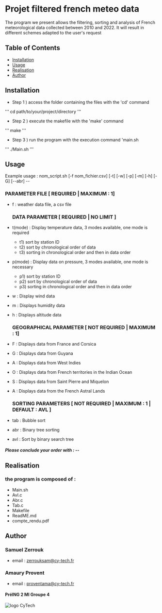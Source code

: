 # Projet filtered french meteo data

The program we present allows the filtering, sorting and analysis of French meteorological data collected between 2010 and 2022.
It will result in different schemes adapted to the user's request

## Table of Contents

- [Installation](#installation)
- [Usage](#usage)
- [Realisation](#Realisation)
- [Author](#author)

## Installation


- Step 1 )  access the folder containing the files with the 'cd' command

''' 
    cd path/to/your/project/directory
'''

- Step 2 )  execute the makefile with the 'make' command

''' 
    make
'''

- Step 3 )  run the program with the execution command 'main.sh

'''
    ./Main.sh
'''

## Usage

Example usage : nom_script.sh [-f nom_fichier.csv] [-t<mode>] [-w] [-p<mode>] [-m] [-h] [-G] [--abr] --

  ###  PARAMETER FILE [ REQUIRED | MAXIMUM : 1]
- f : weather data file, a csv file

  ###  DATA PARAMETER [ REQUIRED | NO LIMIT ]
- t(mode) : Display temperature data, 3 modes available, one mode is required
    - t1) sort by station ID
    - t2) sort by chronological order of data
    - t3) sorting in chronological order and then in data order
- p(mode) : Display data on pressure, 3 modes available, one mode is necessary
    - p1) sort by station ID
    - p2) sort by chronological order of data
    - p3) sorting in chronological order and then in data order
- w : Display wind data
- m : Displays humidity data
- h : Displays altitude data

  ###  GEOGRAPHICAL PARAMETER [ NOT REQUIRED | MAXIMUM : 1]
- F : Displays data from France and Corsica
- G : Displays data from Guyana
- A : Displays data from West Indies
- O : Displays data from French territories in the Indian Ocean
- S : Displays data from Saint Pierre and Miquelon
- A : Displays data from the French Astral Lands

  ###  SORTING PARAMETERS [ NOT REQUIRED | MAXIMUM : 1 | DEFAULT : AVL ]
- tab : Bubble sort
- abr : Binary tree sorting
- avl : Sort by binary search tree
 
##### Please conclude your order with : --

## Realisation

### the program is composed of :
- Main.sh
- Avl.c
- Abr.c
- Tab.c
- Makefile
- ReadME.md
- compte_rendu.pdf

## Author

### Samuel Zerrouk
- email : zerrouksam@cy-tech.fr

### Amaury Provent 
- email : proventama@cy-tech.fr

#### PréING 2 MI Groupe 4

![logo CyTech](https://upload.wikimedia.org/wikipedia/commons/4/4a/CY_Tech.png)


